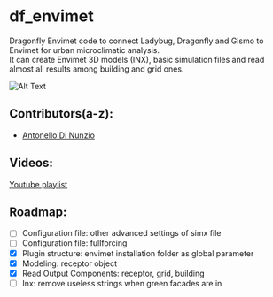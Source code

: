 # df_envimet
Dragonfly Envimet code to connect Ladybug, Dragonfly and Gismo to Envimet for urban microclimatic analysis.
<br>It can create Envimet 3D models (INX), basic simulation files and read almost all results among building and grid ones.

![Alt Text](https://github.com/AntonelloDN/df_envimet/blob/master/envimet/ReadOutput.png)
## Contributors(a-z):
* [Antonello Di Nunzio](https://github.com/AntonelloDN)
## Videos:
[Youtube playlist](https://www.youtube.com/playlist?list=PLVk71QLjaA6P6HYyJV9cn6odEZcX2CI4F)
## Roadmap:
- [ ] Configuration file: other advanced settings of simx file
- [ ] Configuration file: fullforcing
- [x] Plugin structure: envimet installation folder as global parameter
- [x] Modeling: receptor object
- [x] Read Output Components: receptor, grid, building
- [ ] Inx: remove useless strings when green facades are in
